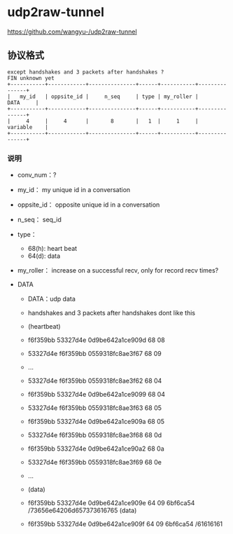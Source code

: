 # udp2raw-tunnel
https://github.com/wangyu-/udp2raw-tunnel
## 协议格式
```
except handshakes and 3 packets after handshakes ? 
FIN unknown yet
+-----------+------------+---------------+------+-----------+---------------+
|   my_id   | oppsite_id |     n_seq     | type | my_roller |      DATA     | 
+-----------+------------+---------------+------+-----------+---------------+
|     4     |     4      |       8       |   1  |     1     |   variable    | 
+-----------+------------+---------------+------+-----------+---------------+

```
### 说明
- conv_num：?
- my_id：       my unique id in a conversation
- oppsite_id：  opposite unique id in a conversation
- n_seq：       seq_id
- type：
   * 68(h):  heart beat
   * 64(d):  data
 
- my_roller：   increase on a successful recv, only for record recv times?

- DATA
    * DATA：udp data
    
    
   * handshakes and 3 packets after handshakes dont like this
   * (heartbeat)
   * f6f359bb 53327d4e 0d9be642a1ce909d 68 08
   * 53327d4e f6f359bb 0559318fc8ae3f67 68 09
   * ...
   * 53327d4e f6f359bb 0559318fc8ae3f62 68 04 
   * f6f359bb 53327d4e 0d9be642a1ce9099 68 04
   * 53327d4e f6f359bb 0559318fc8ae3f63 68 05
   * f6f359bb 53327d4e 0d9be642a1ce909a 68 05
   
   
   * 53327d4e f6f359bb 0559318fc8ae3f68 68 0d
   * f6f359bb 53327d4e 0d9be642a1ce90a2 68 0a
   * 53327d4e f6f359bb 0559318fc8ae3f69 68 0e
   * ...
   * (data)
   * f6f359bb 53327d4e 0d9be642a1ce909e 64 09 6bf6ca54 /73656e64206d657373616765 (data)
   * f6f359bb 53327d4e 0d9be642a1ce909f 64 09 6bf6ca54 /61616161
